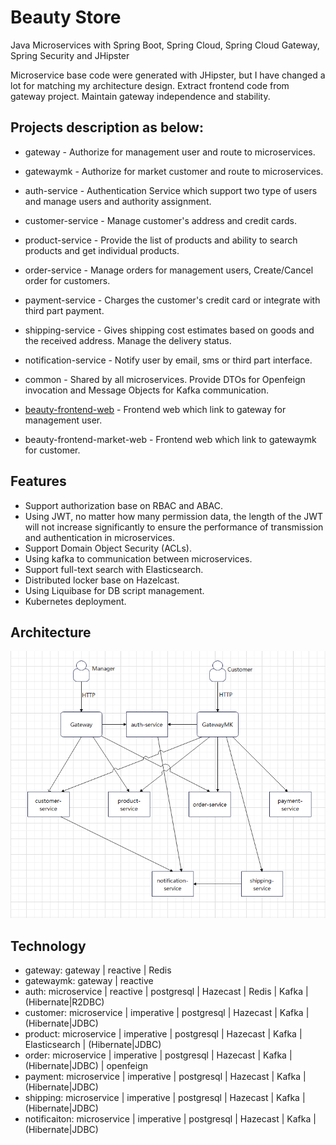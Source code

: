 # Beauty Store
Java Microservices with Spring Boot, Spring Cloud, Spring Cloud Gateway, Spring Security and JHipster

Microservice base code were generated with JHipster, but I have changed a lot for matching my architecture design.
Extract frontend code from gateway project. Maintain gateway independence and stability.

## Projects description as below:
- gateway - Authorize for management user and route to microservices.
- gatewaymk - Authorize for market customer and route to microservices.
- auth-service - Authentication Service which support two type of users and manage users and authority assignment.
- customer-service - Manage customer's address and credit cards.
- product-service - Provide the list of products and ability to search products and get individual products.
- order-service - Manage orders for management users, Create/Cancel order for customers.
- payment-service - Charges the customer's credit card or integrate with third part payment.
- shipping-service - Gives shipping cost estimates based on goods and the received address. Manage the delivery status.
- notification-service - Notify user by email, sms or third part interface.
- common - Shared by all microservices. Provide DTOs for Openfeign invocation and Message Objects for Kafka communication.

- [beauty-frontend-web](https://github.com/SharpQin/beauty-frontend-web) - Frontend web which link to gateway for management user.
- beauty-frontend-market-web - Frontend web which link to gatewaymk for customer.

## Features
- Support authorization base on RBAC and ABAC. 
- Using JWT, no matter how many permission data, the length of the JWT will not increase significantly to ensure 
  the performance of transmission and authentication in microservices.
- Support Domain Object Security (ACLs).
- Using kafka to communication between microservices.
- Support full-text search with Elasticsearch.
- Distributed locker base on Hazelcast.
- Using Liquibase for DB script management.
- Kubernetes deployment.

## Architecture
![architecture](https://github.com/SharpQin/beauty/raw/main/doc/architecture-diagram.png)

## Technology
- gateway: gateway | reactive | Redis
- gatewaymk: gateway | reactive
- auth: microservice | reactive | postgresql | Hazecast | Redis | Kafka | (Hibernate|R2DBC)
- customer: microservice | imperative | postgresql | Hazecast | Kafka | (Hibernate|JDBC)
- product: microservice | imperative | postgresql | Hazecast | Kafka | Elasticsearch | (Hibernate|JDBC)
- order: microservice | imperative | postgresql | Hazecast | Kafka | (Hibernate|JDBC) | openfeign
- payment: microservice | imperative | postgresql | Hazecast | Kafka | (Hibernate|JDBC)
- shipping: microservice | imperative | postgresql | Hazecast | Kafka | (Hibernate|JDBC)
- notificaiton: microservice | imperative | postgresql | Hazecast | Kafka | (Hibernate|JDBC)

